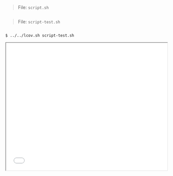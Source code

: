 > File: ` script.sh `
```bash
```
> File: ` script-test.sh `
```bash
```
```
$ ../../lcov.sh script-test.sh
```
<iframe width="100%" height="400" src="coverage/basic"></iframe>
